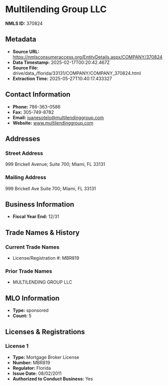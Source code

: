 # Multilending Group LLC

**NMLS ID:** 370824

## Metadata
- **Source URL:** https://nmlsconsumeraccess.org/EntityDetails.aspx/COMPANY/370824
- **Data Timestamp:** 2025-02-17T00:20:42.467Z
- **Source File:** drive/data_/florida/33131/COMPANY/COMPANY_370824.html
- **Extraction Time:** 2025-05-27T10:40:17.433327

## Contact Information
- **Phone:** 786-363-0586
- **Fax:** 305-749-8782
- **Email:** juanesotelo@multilendinggroup.com
- **Website:** www.multilendinggroup.com

## Addresses
### Street Address
999 Brickell Avenue; Suite 700; Miami, FL 33131

### Mailing Address
999 Brickell Ave Suite 700; Miami, FL 33131

## Business Information
- **Fiscal Year End:** 12/31

## Trade Names & History
### Current Trade Names
- License/Registration #: MBR819

### Prior Trade Names
- MULTILENDING GROUP LLC

## MLO Information
- **Type:** sponsored
- **Count:** 5

## Licenses & Registrations

### License 1
- **Type:** Mortgage Broker License
- **Number:** MBR819
- **Regulator:** Florida
- **Issue Date:** 08/02/2011
- **Authorized to Conduct Business:** Yes

